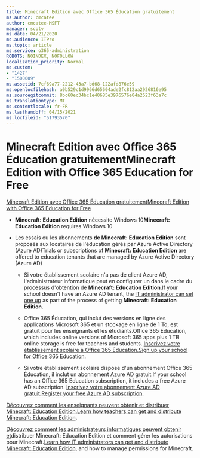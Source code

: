 ```yaml
---
title: Minecraft Edition avec Office 365 Éducation gratuitement
ms.author: cmcatee
author: cmcatee-MSFT
manager: scotv
ms.date: 04/21/2020
ms.audience: ITPro
ms.topic: article
ms.service: o365-administration
ROBOTS: NOINDEX, NOFOLLOW
localization_priority: Normal
ms.custom:
- "1427"
- "1500009"
ms.assetid: 7cf69a77-2212-43a7-bd68-122afd876e59
ms.openlocfilehash: a0b529c1d9966d65604ade2fc812aa2926816e95
ms.sourcegitcommit: 8bc60ec34bc1e40685e3976576e04a2623f63a7c
ms.translationtype: MT
ms.contentlocale: fr-FR
ms.lasthandoff: 04/15/2021
ms.locfileid: "51793570"
---
```

# <a name="minecraft-edition-with-office-365-education-for-free"></a><span data-ttu-id="c5f66-102">Minecraft Edition avec Office 365 Éducation gratuitement</span><span class="sxs-lookup"><span data-stu-id="c5f66-102">Minecraft Edition with Office 365 Education for Free</span></span>

[<span data-ttu-id="c5f66-103">Minecraft Edition avec Office 365 Éducation gratuitement</span><span class="sxs-lookup"><span data-stu-id="c5f66-103">Minecraft Edition with Office 365 Education for Free</span></span>](https://docs.microsoft.com/education/windows/get-minecraft-for-education)
  
- <span data-ttu-id="c5f66-104">**Minecraft: Education Edition** nécessite Windows 10</span><span class="sxs-lookup"><span data-stu-id="c5f66-104">**Minecraft: Education Edition** requires Windows 10</span></span>

- <span data-ttu-id="c5f66-105">Les essais ou les abonnements **de Minecraft: Education Edition** sont proposés aux locataires de l'éducation gérés par Azure Active Directory (Azure AD)</span><span class="sxs-lookup"><span data-stu-id="c5f66-105">Trials or subscriptions of **Minecraft: Education Edition** are offered to education tenants that are managed by Azure Active Directory (Azure AD)</span></span>

  - <span data-ttu-id="c5f66-106">Si votre établissement scolaire n'a pas [](https://docs.microsoft.com/education/windows/school-get-minecraft) de client Azure AD, l'administrateur informatique peut en configurer un dans le cadre du processus d'obtention de **Minecraft: Education Edition**.</span><span class="sxs-lookup"><span data-stu-id="c5f66-106">If your school doesn't have an Azure AD tenant, the [IT administrator can set one up](https://docs.microsoft.com/education/windows/school-get-minecraft) as part of the process of getting **Minecraft: Education Edition**.</span></span>

  - <span data-ttu-id="c5f66-107">Office 365 Éducation, qui inclut des versions en ligne des applications Microsoft 365 et un stockage en ligne de 1 To, est gratuit pour les enseignants et les étudiants.</span><span class="sxs-lookup"><span data-stu-id="c5f66-107">Office 365 Education, which includes online versions of Microsoft 365 apps plus 1 TB online storage is free for teachers and students.</span></span> <span data-ttu-id="c5f66-108">[Inscrivez votre établissement scolaire à Office 365 Éducation.](https://www.microsoft.com/education/products/office)</span><span class="sxs-lookup"><span data-stu-id="c5f66-108">[Sign up your school for Office 365 Education](https://www.microsoft.com/education/products/office).</span></span>

  - <span data-ttu-id="c5f66-109">Si votre établissement scolaire dispose d'un abonnement Office 365 Éducation, il inclut un abonnement Azure AD gratuit.</span><span class="sxs-lookup"><span data-stu-id="c5f66-109">If your school has an Office 365 Education subscription, it includes a free Azure AD subscription.</span></span> <span data-ttu-id="c5f66-110">[Inscrivez votre abonnement Azure AD gratuit.](https://msdn.microsoft.com/library/windows/hardware/mt703369%28v=vs.85%29.aspx)</span><span class="sxs-lookup"><span data-stu-id="c5f66-110">[Register your free Azure AD subscription](https://msdn.microsoft.com/library/windows/hardware/mt703369%28v=vs.85%29.aspx).</span></span>

<span data-ttu-id="c5f66-111">[Découvrez comment les enseignants peuvent obtenir et distribuer Minecraft: Education Edition.](https://docs.microsoft.com/education/windows/teacher-get-minecraft)</span><span class="sxs-lookup"><span data-stu-id="c5f66-111">[Learn how teachers can get and distribute Minecraft: Education Edition](https://docs.microsoft.com/education/windows/teacher-get-minecraft).</span></span>
  
<span data-ttu-id="c5f66-112">[Découvrez comment les administrateurs informatiques peuvent obtenir et](https://docs.microsoft.com/education/windows/school-get-minecraft)distribuer Minecraft: Education Edition et comment gérer les autorisations pour Minecraft.</span><span class="sxs-lookup"><span data-stu-id="c5f66-112">[Learn how IT administrators can get and distribute Minecraft: Education Edition](https://docs.microsoft.com/education/windows/school-get-minecraft), and how to manage permissions for Minecraft.</span></span>